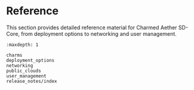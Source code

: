 # Reference

This section provides detailed reference material for Charmed Aether SD-Core, from deployment options to networking and user management.

```{toctree}
:maxdepth: 1

charms
deployment_options
networking
public_clouds
user_management
release_notes/index
```

